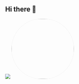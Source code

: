 ## Hi there 👋
<img src="https://komarev.com/ghpvc/?username=MuxammilSidd&label=Profile%20views&color=DC143C&style=plastic">
<div style="border-radius: 1005px; overflow: hidden; display: inline-block;">
  <img src="https://imgur.com/HSmPQF2" 
       style="width: 200px; height: 190px; border-radius: 150px; box-shadow: 0 0 30px rgba(0, 0, 0, 0.5);">
</div>

<!--
**MuxammilSidd/MuxammilSidd** is a ✨ _special_ ✨ repository because its `README.md` (this file) appears on your GitHub profile.

Here are some ideas to get you started:

- 🔭 I’m currently working on ...
- 🌱 I’m currently learning ...
- 👯 I’m looking to collaborate on ...
- 🤔 I’m looking for help with ...
- 💬 Ask me about ...
- 📫 How to reach me: ...
- 😄 Pronouns: ...
- ⚡ Fun fact: ...
-->
